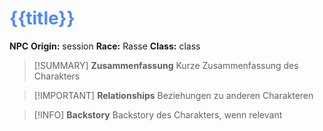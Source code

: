 # <font color = 4d88fd>{{title}}</font>

**NPC**
**Origin:** session
**Race:** Rasse
**Class:** class

>[!SUMMARY] **Zusammenfassung**
>Kurze Zusammenfassung des Charakters

>[!IMPORTANT] **Relationships**
>Beziehungen zu anderen Charakteren

>[!INFO] **Backstory**
>Backstory des Charakters, wenn relevant

